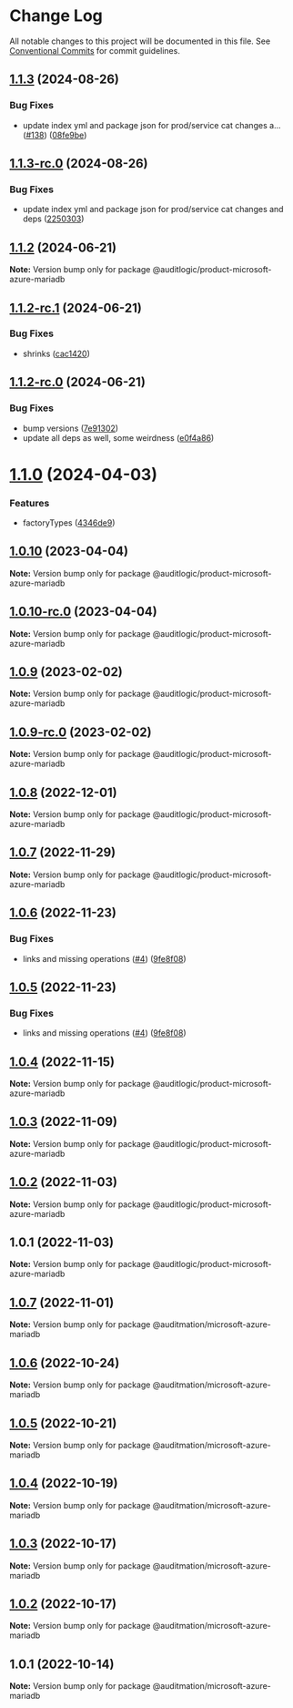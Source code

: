 # Change Log

All notable changes to this project will be documented in this file.
See [Conventional Commits](https://conventionalcommits.org) for commit guidelines.

## [1.1.3](https://github.com/auditlogic/product/compare/@auditlogic/product-microsoft-azure-mariadb@1.1.2...@auditlogic/product-microsoft-azure-mariadb@1.1.3) (2024-08-26)


### Bug Fixes

* update index yml and package json for prod/service cat changes a… ([#138](https://github.com/auditlogic/product/issues/138)) ([08fe9be](https://github.com/auditlogic/product/commit/08fe9beb1c8457462a19bc69caa02e6212d97e1a))





## [1.1.3-rc.0](https://github.com/auditlogic/product/compare/@auditlogic/product-microsoft-azure-mariadb@1.1.2...@auditlogic/product-microsoft-azure-mariadb@1.1.3-rc.0) (2024-08-26)


### Bug Fixes

* update index yml and package json for prod/service cat changes and deps ([2250303](https://github.com/auditlogic/product/commit/225030363a363608240135b7ebed386b28f01e4b))





## [1.1.2](https://github.com/auditlogic/product/compare/@auditlogic/product-microsoft-azure-mariadb@1.1.2-rc.1...@auditlogic/product-microsoft-azure-mariadb@1.1.2) (2024-06-21)

**Note:** Version bump only for package @auditlogic/product-microsoft-azure-mariadb





## [1.1.2-rc.1](https://github.com/auditlogic/product/compare/@auditlogic/product-microsoft-azure-mariadb@1.1.2-rc.0...@auditlogic/product-microsoft-azure-mariadb@1.1.2-rc.1) (2024-06-21)


### Bug Fixes

* shrinks ([cac1420](https://github.com/auditlogic/product/commit/cac14200fefcd8183ab69fe89a47bd3f70f563e9))





## [1.1.2-rc.0](https://github.com/auditlogic/product/compare/@auditlogic/product-microsoft-azure-mariadb@1.1.0...@auditlogic/product-microsoft-azure-mariadb@1.1.2-rc.0) (2024-06-21)


### Bug Fixes

* bump versions ([7e91302](https://github.com/auditlogic/product/commit/7e913023b8b312150ed7762c32fbbe616be71de5))
* update all deps as well, some weirdness ([e0f4a86](https://github.com/auditlogic/product/commit/e0f4a864714e2d3de6bbf3da014d5312fe53be2f))





# [1.1.0](https://github.com/auditlogic/product/compare/@auditlogic/product-microsoft-azure-mariadb@1.0.10...@auditlogic/product-microsoft-azure-mariadb@1.1.0) (2024-04-03)


### Features

* factoryTypes ([4346de9](https://github.com/auditlogic/product/commit/4346de92693aee892fccf725338ffc7b80ab182b))





## [1.0.10](https://github.com/auditlogic/product/compare/@auditlogic/product-microsoft-azure-mariadb@1.0.9...@auditlogic/product-microsoft-azure-mariadb@1.0.10) (2023-04-04)

**Note:** Version bump only for package @auditlogic/product-microsoft-azure-mariadb





## [1.0.10-rc.0](https://github.com/auditlogic/product/compare/@auditlogic/product-microsoft-azure-mariadb@1.0.9...@auditlogic/product-microsoft-azure-mariadb@1.0.10-rc.0) (2023-04-04)

**Note:** Version bump only for package @auditlogic/product-microsoft-azure-mariadb





## [1.0.9](https://github.com/auditlogic/product/compare/@auditlogic/product-microsoft-azure-mariadb@1.0.8...@auditlogic/product-microsoft-azure-mariadb@1.0.9) (2023-02-02)

**Note:** Version bump only for package @auditlogic/product-microsoft-azure-mariadb





## [1.0.9-rc.0](https://github.com/auditlogic/product/compare/@auditlogic/product-microsoft-azure-mariadb@1.0.8...@auditlogic/product-microsoft-azure-mariadb@1.0.9-rc.0) (2023-02-02)

**Note:** Version bump only for package @auditlogic/product-microsoft-azure-mariadb





## [1.0.8](https://github.com/auditlogic/product/compare/@auditlogic/product-microsoft-azure-mariadb@1.0.7...@auditlogic/product-microsoft-azure-mariadb@1.0.8) (2022-12-01)

**Note:** Version bump only for package @auditlogic/product-microsoft-azure-mariadb





## [1.0.7](https://github.com/auditlogic/product/compare/@auditlogic/product-microsoft-azure-mariadb@1.0.6...@auditlogic/product-microsoft-azure-mariadb@1.0.7) (2022-11-29)

**Note:** Version bump only for package @auditlogic/product-microsoft-azure-mariadb





## [1.0.6](https://github.com/auditlogic/product/compare/@auditlogic/product-microsoft-azure-mariadb@1.0.4...@auditlogic/product-microsoft-azure-mariadb@1.0.6) (2022-11-23)


### Bug Fixes

* links and missing operations ([#4](https://github.com/auditlogic/product/issues/4)) ([9fe8f08](https://github.com/auditlogic/product/commit/9fe8f08fe7c57fdb79f991ac35bd6ac2e7dcad38))





## [1.0.5](https://github.com/auditlogic/product/compare/@auditlogic/product-microsoft-azure-mariadb@1.0.4...@auditlogic/product-microsoft-azure-mariadb@1.0.5) (2022-11-23)


### Bug Fixes

* links and missing operations ([#4](https://github.com/auditlogic/product/issues/4)) ([9fe8f08](https://github.com/auditlogic/product/commit/9fe8f08fe7c57fdb79f991ac35bd6ac2e7dcad38))





## [1.0.4](https://github.com/auditlogic/product/compare/@auditlogic/product-microsoft-azure-mariadb@1.0.3...@auditlogic/product-microsoft-azure-mariadb@1.0.4) (2022-11-15)

**Note:** Version bump only for package @auditlogic/product-microsoft-azure-mariadb





## [1.0.3](https://github.com/auditlogic/product/compare/@auditlogic/product-microsoft-azure-mariadb@1.0.2...@auditlogic/product-microsoft-azure-mariadb@1.0.3) (2022-11-09)

**Note:** Version bump only for package @auditlogic/product-microsoft-azure-mariadb





## [1.0.2](https://github.com/auditlogic/product/compare/@auditlogic/product-microsoft-azure-mariadb@1.0.1...@auditlogic/product-microsoft-azure-mariadb@1.0.2) (2022-11-03)

**Note:** Version bump only for package @auditlogic/product-microsoft-azure-mariadb





## 1.0.1 (2022-11-03)

**Note:** Version bump only for package @auditlogic/product-microsoft-azure-mariadb





## [1.0.7](https://github.com/auditmation/store-content/compare/@auditmation/microsoft-azure-mariadb@1.0.6...@auditmation/microsoft-azure-mariadb@1.0.7) (2022-11-01)

**Note:** Version bump only for package @auditmation/microsoft-azure-mariadb





## [1.0.6](https://github.com/auditmation/store-content/compare/@auditmation/microsoft-azure-mariadb@1.0.5...@auditmation/microsoft-azure-mariadb@1.0.6) (2022-10-24)

**Note:** Version bump only for package @auditmation/microsoft-azure-mariadb





## [1.0.5](https://github.com/auditmation/store-content/compare/@auditmation/microsoft-azure-mariadb@1.0.4...@auditmation/microsoft-azure-mariadb@1.0.5) (2022-10-21)

**Note:** Version bump only for package @auditmation/microsoft-azure-mariadb





## [1.0.4](https://github.com/auditmation/store-content/compare/@auditmation/microsoft-azure-mariadb@1.0.3...@auditmation/microsoft-azure-mariadb@1.0.4) (2022-10-19)

**Note:** Version bump only for package @auditmation/microsoft-azure-mariadb





## [1.0.3](https://github.com/auditmation/store-content/compare/@auditmation/microsoft-azure-mariadb@1.0.2...@auditmation/microsoft-azure-mariadb@1.0.3) (2022-10-17)

**Note:** Version bump only for package @auditmation/microsoft-azure-mariadb





## [1.0.2](https://github.com/auditmation/store-content/compare/@auditmation/microsoft-azure-mariadb@1.0.1...@auditmation/microsoft-azure-mariadb@1.0.2) (2022-10-17)

**Note:** Version bump only for package @auditmation/microsoft-azure-mariadb





## 1.0.1 (2022-10-14)

**Note:** Version bump only for package @auditmation/microsoft-azure-mariadb
